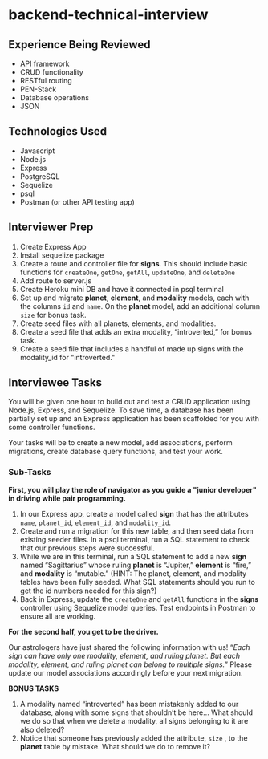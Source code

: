 # backend-technical-interview

## Experience Being Reviewed

- API framework
- CRUD functionality
- RESTful routing
- PEN-Stack
- Database operations
- JSON

## Technologies Used

- Javascript
- Node.js
- Express
- PostgreSQL
- Sequelize
- psql
- Postman (or other API testing app)

## Interviewer Prep

1. Create Express App
2. Install sequelize package
3. Create a route and controller file for **signs**. This should include basic functions for `createOne`, `getOne`, `getAll`, `updateOne`, and `deleteOne`
4. Add route to server.js
5. Create Heroku mini DB and have it connected in psql terminal
6. Set up and migrate **planet**, **element**, and **modality** models, each with the columns `id` and `name`. On the **planet** model, add an additional column `size` for bonus task.
7. Create seed files with all planets, elements, and modalities.
8. Create a seed file that adds an extra modality, “introverted,” for bonus task.
9. Create a seed file that includes a handful of made up signs with the modality_id for "introverted."

## Interviewee Tasks

You will be given one hour to build out and test a CRUD application using Node.js, Express, and Sequelize. To save time, a database has been partially set up and an Express application has been scaffolded for you with some controller functions.

Your tasks will be to create a new model, add associations, perform migrations, create database query functions, and test your work.

### Sub-Tasks

**First, you will play the role of navigator as you guide a "junior developer" in driving while pair programming.**

1. In our Express app, create a model called **sign** that has the attributes `name`, `planet_id`, `element_id`, and `modality_id`.
2. Create and run a migration for this new table, and then seed data from existing seeder files. In a psql terminal, run a SQL statement to check that our previous steps were successful.
3. While we are in this terminal, run a SQL statement to add a new **sign** named “Sagittarius” whose ruling **planet** is “Jupiter,” **element** is “fire,” and **modality** is “mutable.” (HINT: The planet, element, and modality tables have been fully seeded. What SQL statements should you run to get the id numbers needed for this sign?)
4. Back in Express, update the `createOne` and `getAll` functions in the **signs** controller using Sequelize model queries. Test endpoints in Postman to ensure all are working.

**For the second half, you get to be the driver.**

Our astrologers have just shared the following information with us! “*Each sign can have only one modality, element, and ruling planet. But each modality, element, and ruling planet can belong to multiple signs.*” Please update our model associations accordingly before your next migration.

**BONUS TASKS**

1. A modality named “introverted” has been mistakenly added to our database, along with some signs that shouldn’t be here… What should we do so that when we delete a modality, all signs belonging to it are also deleted?
2. Notice that someone has previously added the attribute, `size` , to the **planet** table by mistake. What should we do to remove it?